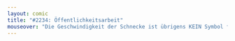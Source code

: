```yaml
---
layout: comic
title: "#2234: Öffentlichkeitsarbeit"
mouseover: "Die Geschwindigkeit der Schnecke ist übrigens KEIN Symbol für die Geschwindigkeit der beworbenen Heimseite."
---
```

